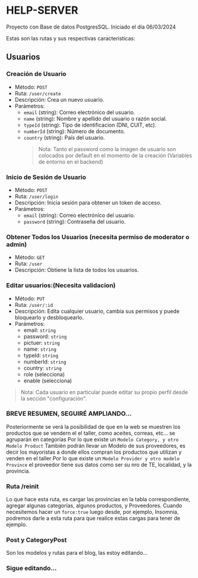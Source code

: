 # HELP-SERVER

Proyecto con Base de datos PostgresSQL. Iniciado el día 06/03/2024

Estas son las rutas y sus respectivas caracteristicas:

## Usuarios

### Creación de Usuario

- Método: `POST`
- Ruta: `/user/create`
- Descripción: Crea un nuevo usuario.
- Parámetros:
  - `email` (string): Correo electrónico del usuario.
  - `name` (string): Nombre y apellido del usuario o razón social.
  - `typeId` (string): Tipo de identificacion (DNI, CUIT, etc).
  - `numberId` (string): Número de documento.
  - `country` (string): País del usuario.
    > Nota: Tanto el password como la imagen de usuario son colocados por default en el momento de la creación (Variables de entorno en el backend)

### Inicio de Sesión de Usuario

- Método: `POST`
- Ruta: `/user/login`
- Descripción: Inicia sesión para obtener un token de acceso.
- Parámetros:
  - `email` (string): Correo electrónico del usuario.
  - `password` (string): Contraseña del usuario.

### Obtener Todos los Usuarios (necesita permiso de moderator o admin)

- Método: `GET`
- Ruta: `/user`
- Descripción: Obtiene la lista de todos los usuarios.

### Editar usuarios:(Necesita validacion)

- Método: `PUT`
- Ruta: `/user/:id`
- Descripción: Edita cualquier usuario, cambia sus permisos y puede bloquearlo y desbloquearlo.
- Parámetros:
  - email: `string`
  - password: `string`
  - pictuer: `string`
  - name: `string`
  - typeId: `string`
  - numberId: `string`
  - country: `string`
  - role (selecciona)
  - enable (selecciona)

> Nota: Cada usuario en particular puede editar su propio perfil desde la sección "configuración".

### BREVE RESUMEN, SEGUIRÉ AMPLIANDO...

Posteriormente se verá la posibilidad de que en la web se muestren los productos
que se vendern el el taller, como aceites, correas, etc... se agruparán en categorías
Por lo que existe un `Modelo Category, y otro Modelo Product`
También podrán llevar un Modelo de sus proveedores, es decir los mayoristas a donde
ellos compran los productos que utilizan y venden en el taller
Por lo que existe un `Modelo Provider y otro modelo Province` el proveedor tiene sus datos
como ser su nro de TE, localidad, y la provincia.

### Ruta /reinit

Lo que hace esta ruta, es cargar las provincias en la tabla correspondiente, agregar
algunas categorías, algunos productos, y Proveedores. Cuando necesitemos hacer un
`force:true` luego desde, por ejemplo, Insomnia, podremos darle a esta ruta para que
realice estas cargas para tener de ejemplo.

### Post y CategoryPost

Son los modelos y rutas para el blog, las estoy editando...

### Sigue editando...
